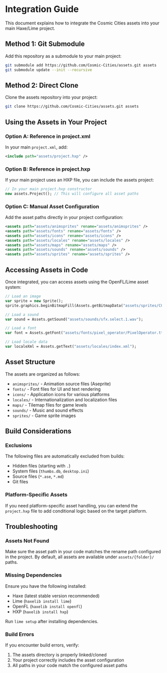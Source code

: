 # Integration Guide

This document explains how to integrate the Cosmic Cities assets into your main Haxe/Lime project.

## Method 1: Git Submodule

Add this repository as a submodule to your main project:

```bash
git submodule add https://github.com/Cosmic-Cities/assets.git assets
git submodule update --init --recursive
```

## Method 2: Direct Clone

Clone the assets repository into your project:

```bash
git clone https://github.com/Cosmic-Cities/assets.git assets
```

## Using the Assets in Your Project

### Option A: Reference in project.xml

In your main `project.xml`, add:

```xml
<include path="assets/project.hxp" />
```

### Option B: Reference in project.hxp

If your main project uses an HXP file, you can include the assets project:

```haxe
// In your main project.hxp constructor
new assets.Project(); // This will configure all asset paths
```

### Option C: Manual Asset Configuration

Add the asset paths directly in your project configuration:

```xml
<assets path="assets/animsprites" rename="assets/animsprites" />
<assets path="assets/fonts" rename="assets/fonts" />
<assets path="assets/icons" rename="assets/icons" />
<assets path="assets/locales" rename="assets/locales" />
<assets path="assets/maps" rename="assets/maps" />
<assets path="assets/sounds" rename="assets/sounds" />
<assets path="assets/sprites" rename="assets/sprites" />
```

## Accessing Assets in Code

Once integrated, you can access assets using the OpenFL/Lime asset system:

```haxe
// Load an image
var sprite = new Sprite();
sprite.graphics.beginBitmapFill(Assets.getBitmapData("assets/sprites/CC_ship_001.png"));

// Load a sound
var sound = Assets.getSound("assets/sounds/sfx.select.1.wav");

// Load a font
var font = Assets.getFont("assets/fonts/pixel_operator/PixelOperator.ttf");

// Load locale data
var localeXml = Assets.getText("assets/locales/index.xml");
```

## Asset Structure

The assets are organized as follows:

- `animsprites/` - Animation source files (Aseprite)
- `fonts/` - Font files for UI and text rendering
- `icons/` - Application icons for various platforms
- `locales/` - Internationalization and localization files
- `maps/` - Tilemap files for game levels
- `sounds/` - Music and sound effects
- `sprites/` - Game sprite images

## Build Considerations

### Exclusions

The following files are automatically excluded from builds:
- Hidden files (starting with `.`)
- System files (`thumbs.db`, `desktop.ini`)
- Source files (`*.ase`, `*.md`)
- Git files

### Platform-Specific Assets

If you need platform-specific asset handling, you can extend the `project.hxp` file to add conditional logic based on the target platform.

## Troubleshooting

### Assets Not Found

Make sure the asset path in your code matches the rename path configured in the project. By default, all assets are available under `assets/{folder}/` paths.

### Missing Dependencies

Ensure you have the following installed:
- Haxe (latest stable version recommended)
- Lime (`haxelib install lime`)
- OpenFL (`haxelib install openfl`)
- HXP (`haxelib install hxp`)

Run `lime setup` after installing dependencies.

### Build Errors

If you encounter build errors, verify:
1. The assets directory is properly linked/cloned
2. Your project correctly includes the asset configuration
3. All paths in your code match the configured asset paths
